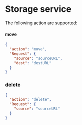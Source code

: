 # Storage service

The following action are supported:

#### move

```json
{
  "action": "move",
  "Request": {
    "source": "sourceURL",
    "dest": "destURL"
  }
}
```

### delete

```json
{
  "action": "delete",
  "Request": {
    "source": "sourceURL"
  }
}
```